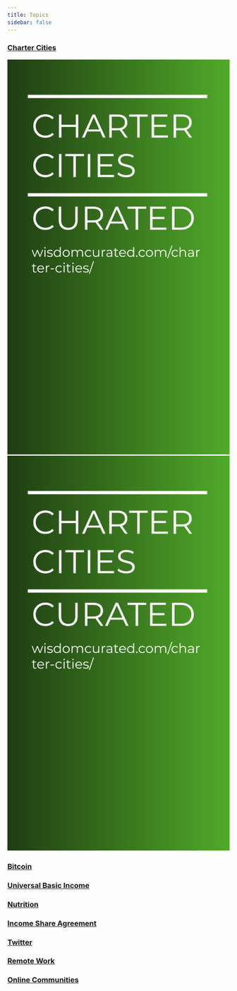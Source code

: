 ```yaml
---
title: Topics
sidebar: false
---
```

### [Charter Cities](/charter-cities/)
![img](/charter-cities/cover.png)
<img src="/charter-cities/cover.png" alt="foo">
    
### [Bitcoin](/bitcoin/)
 
### [Universal Basic Income](/ubi/)
 
### [Nutrition](/nutrition/)
 
### [Income Share Agreement](/isa/)
 
### [Twitter](/twitter/)
 
### [Remote Work](/remote-work/)
 
### [Online Communities](/online-communities/)
